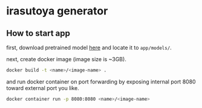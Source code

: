 # irasutoya generator

## How to start app

first, download pretrained model [here](https://drive.google.com/open?id=1V8U-3rixzbOA-YXaPgpABjkDmJew0tzR) and locate it to `app/models/`.

next, create docker image (image size is ~3GB).

```bash
docker build -t <name>/<image-name> .
```

and run docker container on port forwarding by exposing internal port 8080 toward external port you like.

```bash
docker container run -p 8080:8080 <name>/<image-name>
```

